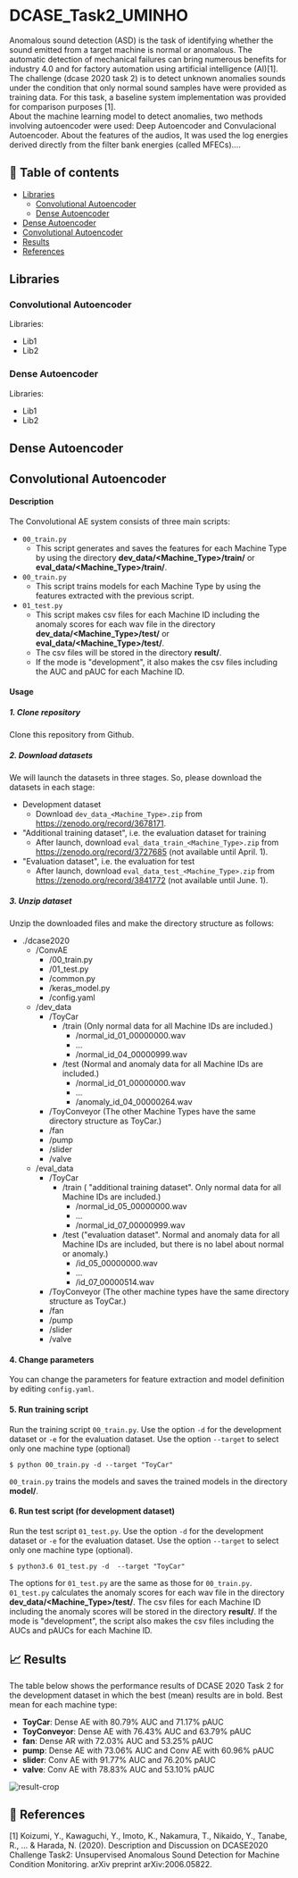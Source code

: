 # DCASE_Task2_UMINHO

Anomalous sound detection (ASD) is the task of identifying whether the sound emitted from a target machine is normal or anomalous. The automatic detection of mechanical failures can bring numerous benefits for industry 4.0 and for factory automation using artificial intelligence (AI)[1]. 
The challenge (dcase 2020 task 2) is to detect unknown anomalies sounds under the condition that only normal sound samples have were provided as training data. For this task, a baseline system implementation was provided for comparison purposes [1].  
About the machine learning model to detect anomalies, two methods involving autoencoder were used: Deep Autoencoder and Convulacional Autoencoder. About the features of the audios, It was used the log energies derived directly from the filter bank energies (called MFECs)....

## :bookmark_tabs: Table of contents
- [Libraries](#libraries)
    - [Convolutional Autoencoder](#convolutional-autoencoder-lib)
    - [Dense Autoencoder](#dense-autoencoder-lib) 
- [Dense Autoencoder](#dense-autoencoder)
- [Convolutional Autoencoder](#convolutional-autoencoder)
- [Results](#results)
- [References](#references)


## Libraries
### Convolutional Autoencoder
Libraries:
- Lib1
- Lib2
### Dense Autoencoder
Libraries:
- Lib1
- Lib2

## Dense Autoencoder


## Convolutional Autoencoder

#### Description
The Convolutional AE system consists of three main scripts:
- `00_train.py`
  - This script generates and saves the features for each Machine Type by using the directory **dev_data/<Machine_Type>/train/** or **eval_data/<Machine_Type>/train/**.
- `00_train.py`
  - This script trains models for each Machine Type by using the features extracted with the previous script.
- `01_test.py`
  - This script makes csv files for each Machine ID including the anomaly scores for each wav file in the directory **dev_data/<Machine_Type>/test/** or **eval_data/<Machine_Type>/test/**.
  - The csv files will be stored in the directory **result/**.
  - If the mode is "development", it also makes the csv files including the AUC and pAUC for each Machine ID. 

#### Usage

##### 1. Clone repository
Clone this repository from Github. 

##### 2. Download datasets
We will launch the datasets in three stages. 
So, please download the datasets in each stage:
- Development dataset
  - Download `dev_data_<Machine_Type>.zip` from https://zenodo.org/record/3678171.
- "Additional training dataset", i.e. the evaluation dataset for training
  - After launch, download `eval_data_train_<Machine_Type>.zip` from https://zenodo.org/record/3727685 (not available until April. 1).
- "Evaluation dataset", i.e. the evaluation for test
  - After launch, download `eval_data_test_<Machine_Type>.zip` from https://zenodo.org/record/3841772 (not available until June. 1).

##### 3. Unzip dataset
Unzip the downloaded files and make the directory structure as follows:
- ./dcase2020
    - /ConvAE
        - /00_train.py
        - /01_test.py
        - /common.py
        - /keras_model.py
        - /config.yaml
    - /dev_data
        - /ToyCar
            - /train (Only normal data for all Machine IDs are included.)
                - /normal_id_01_00000000.wav
                - ...
                - /normal_id_04_00000999.wav
            - /test (Normal and anomaly data for all Machine IDs are included.)
                - /normal_id_01_00000000.wav
                - ...
                - /anomaly_id_04_00000264.wav
        - /ToyConveyor (The other Machine Types have the same directory structure as ToyCar.)
        - /fan
        - /pump
        - /slider
        - /valve
    - /eval_data
        - /ToyCar
            - /train ( "additional training dataset". Only normal data for all Machine IDs are included.)
                - /normal_id_05_00000000.wav
                - ...
                - /normal_id_07_00000999.wav
            - /test ("evaluation dataset". Normal and anomaly data for all Machine IDs are included, but there is no label about normal or anomaly.)
                - /id_05_00000000.wav
                - ...
                - /id_07_00000514.wav
        - /ToyConveyor (The other machine types have the same directory structure as ToyCar.)
        - /fan
        - /pump
        - /slider
        - /valve


#### 4. Change parameters
You can change the parameters for feature extraction and model definition by editing `config.yaml`.

#### 5. Run training script 
Run the training script `00_train.py`. 
Use the option `-d` for the development dataset or `-e` for the evaluation dataset.
Use the option `--target` to select only one machine type (optional)
```
$ python 00_train.py -d --target "ToyCar"
```

`00_train.py` trains the models and saves the trained models in the directory **model/**.

#### 6. Run test script (for development dataset)
Run the test script `01_test.py`.
Use the option  `-d` for the development dataset or `-e` for the evaluation dataset.
Use the option `--target` to select only one machine type (optional).
```
$ python3.6 01_test.py -d  --target "ToyCar"
```
The options for `01_test.py` are the same as those for `00_train.py`.
`01_test.py` calculates the anomaly scores for each wav file in the directory **dev_data/<Machine_Type>/test/**.
The csv files for each Machine ID including the anomaly scores will be stored in the directory **result/**.
If the mode is "development", the script also makes the csv files including the AUCs and pAUCs for each Machine ID. 





## :chart_with_upwards_trend: Results
The table below shows the performance results of DCASE 2020 Task 2 for the development dataset in which the best (mean) results are in bold. Best mean for each machine type: 
- **ToyCar**: Dense AE with 80.79% AUC and 71.17% pAUC
- **ToyConveyor**: Dense AE with 76.43% AUC and 63.79% pAUC
- **fan**: Dense AR with 72.03% AUC and 53.25% pAUC
- **pump**: Dense AE with 73.06% AUC and Conv AE with 60.96% pAUC
- **slider**: Conv AE with 91.77% AUC and 76.20% pAUC
- **valve**: Conv AE with 78.83% AUC and 53.10% pAUC

![result-crop](https://user-images.githubusercontent.com/23443227/84788627-3c2b5380-afe7-11ea-8a7f-a69a950ce9fa.png)

## :page_with_curl: References

[1] Koizumi, Y., Kawaguchi, Y., Imoto, K., Nakamura, T., Nikaido, Y., Tanabe, R., ... & Harada, N. (2020). Description and Discussion on DCASE2020 Challenge Task2: Unsupervised Anomalous Sound Detection for Machine Condition Monitoring. arXiv preprint arXiv:2006.05822.
